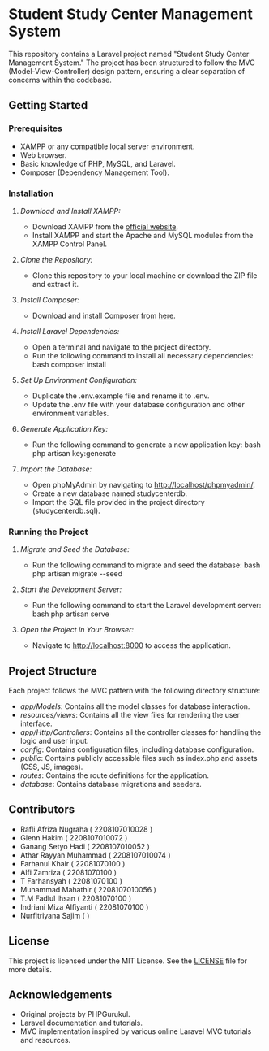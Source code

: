 # Student Study Center Management System

This repository contains a Laravel project named "Student Study Center Management System." The project has been structured to follow the MVC (Model-View-Controller) design pattern, ensuring a clear separation of concerns within the codebase.

## Getting Started

### Prerequisites

- XAMPP or any compatible local server environment.
- Web browser.
- Basic knowledge of PHP, MySQL, and Laravel.
- Composer (Dependency Management Tool).

### Installation

1. *Download and Install XAMPP:*

   - Download XAMPP from the [official website](https://www.apachefriends.org/index.html).
   - Install XAMPP and start the Apache and MySQL modules from the XAMPP Control Panel.

2. *Clone the Repository:*

   - Clone this repository to your local machine or download the ZIP file and extract it.

3. *Install Composer:*

   - Download and install Composer from [here](https://getcomposer.org/download/).

4. *Install Laravel Dependencies:*

   - Open a terminal and navigate to the project directory.
   - Run the following command to install all necessary dependencies:
     bash
     composer install
     

5. *Set Up Environment Configuration:*

   - Duplicate the .env.example file and rename it to .env.
   - Update the .env file with your database configuration and other environment variables.

6. *Generate Application Key:*

   - Run the following command to generate a new application key:
     bash
     php artisan key:generate
     

7. *Import the Database:*

   - Open phpMyAdmin by navigating to [http://localhost/phpmyadmin/](http://localhost/phpmyadmin/).
   - Create a new database named studycenterdb.
   - Import the SQL file provided in the project directory (studycenterdb.sql).

### Running the Project

1. *Migrate and Seed the Database:*

   - Run the following command to migrate and seed the database:
     bash
     php artisan migrate --seed
     

2. *Start the Development Server:*

   - Run the following command to start the Laravel development server:
     bash
     php artisan serve
     

3. *Open the Project in Your Browser:*

   - Navigate to [http://localhost:8000](http://localhost:8000) to access the application.

## Project Structure

Each project follows the MVC pattern with the following directory structure:

- *app/Models*: Contains all the model classes for database interaction.
- *resources/views*: Contains all the view files for rendering the user interface.
- *app/Http/Controllers*: Contains all the controller classes for handling the logic and user input.
- *config*: Contains configuration files, including database configuration.
- *public*: Contains publicly accessible files such as index.php and assets (CSS, JS, images).
- *routes*: Contains the route definitions for the application.
- *database*: Contains database migrations and seeders.

## Contributors

- Rafli Afriza Nugraha ( 2208107010028 )
- Glenn Hakim ( 2208107010072 )
- Ganang Setyo Hadi ( 2208107010052 )
- Athar Rayyan Muhammad ( 2208107010074 )
- Farhanul Khair ( 22081070100 )
- Alfi Zamriza ( 22081070100 )
- T Farhansyah ( 22081070100 )
- Muhammad Mahathir ( 2208107010056 )
- T.M Fadlul Ihsan ( 22081070100 )
- Indriani Miza Alfiyanti ( 22081070100 )
- Nurfitriyana Sajim (  )

## License

This project is licensed under the MIT License. See the [LICENSE](LICENSE) file for more details.

## Acknowledgements

- Original projects by PHPGurukul.
- Laravel documentation and tutorials.
- MVC implementation inspired by various online Laravel MVC tutorials and resources.

